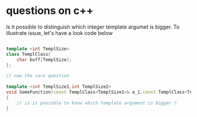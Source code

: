 # questions on c++  

Is it possible to distinguish which integer template argumet is bigger. 
To illustrate issue, let's have a look code below  
  
``` cpp  

template <int TemplSize>  
class TemplClass{  
	char buff[TemplSize];  
};  
  
// now the core question  
  
template <int TemplSize1,int TemplSize2>  
void SomeFunction(const TemplClass<TemplSize1>& a_1,const TemplClass<TemplSize2>& a_2)  
{  
	// is it possible to know which template argument is bigger ?  
}  
  
```
